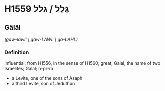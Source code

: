 # H1559 גָּלָל / גלל

## Gâlâl

_(gaw-lawl' | ɡaw-LAWL | ɡa-LAHL)_

### Definition

influential; from H1556, in the sense of H1560; great; Galal, the name of two Israelites; Galal; n-pr-m

- a Levite, one of the sons of Asaph
- a third Levite, son of Jeduthun
